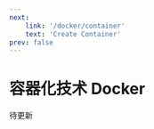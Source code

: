 ```yaml
---
next:
    link: '/docker/container'
    text: 'Create Container'
prev: false
---
```


# 容器化技术 Docker

待更新